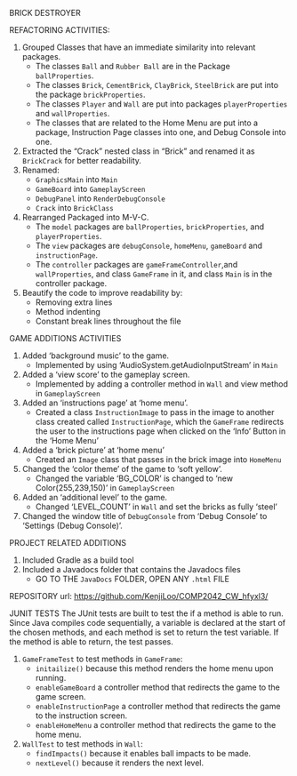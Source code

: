 BRICK DESTROYER

REFACTORING ACTIVITIES:
1) Grouped Classes that have an immediate similarity into relevant packages. 	
   - The classes `Ball` and `Rubber Ball` are in the Package `ballProperties`.
   - The classes `Brick`, `CementBrick`, `ClayBrick`, `SteelBrick` are put into the package `brickProperties`.
   - The classes `Player` and `Wall` are put into packages `playerProperties` and `wallProperties`.
   - The classes that are related to the Home Menu are put into a package, Instruction Page classes into one, and Debug Console into one.
2) Extracted the “Crack” nested class in “Brick” and renamed it as `BrickCrack` for better readability.
3) Renamed:
   - `GraphicsMain` into `Main`
   - `GameBoard` into `GameplayScreen`
   - `DebugPanel` into `RenderDebugConsole`
   - `Crack` into `BrickClass`
4) Rearranged Packaged into M-V-C.
   - The `model` packages are `ballProperties`, `brickProperties`, and `playerProperties`.
   - The `view` packages are `debugConsole`, `homeMenu`, `gameBoard` and `instructionPage`.
   - The `controller` packages are `gameFrameController`,and `wallProperties`, and class `GameFrame` in it, and class `Main` is in the controller package.
5) Beautify the code to improve readability by:
   - Removing extra lines
   - Method indenting
   - Constant break lines throughout the file

GAME ADDITIONS ACTIVITIES
1) Added ‘background music’ to the game.
   - Implemented by using ‘AudioSystem.getAudioInputStream’ in `Main`
2) Added a ‘view score’ to the gameplay screen.
   - Implemented by adding a controller method in `Wall` and view method in `GameplayScreen`
3) Added an ‘instructions page’ at ‘home menu’.
   - Created a class `InstructionImage` to pass in the image to another class created called `InstructionPage`, which the `GameFrame` redirects the user to the instructions page when clicked on the ‘Info’ Button in the ‘Home Menu’
4) Added a ‘brick picture’ at ‘home menu’
   - Created an `Image` class that passes in the brick image into `HomeMenu`
5) Changed the ‘color theme’ of the game to ‘soft yellow’.
   - Changed the variable ‘BG_COLOR’ is changed to ‘new Color(255,239,150)’ in `GameplayScreen`
6) Added an ‘additional level’ to the game.
   - Changed ‘LEVEL_COUNT’ in `Wall` and set the bricks as fully ‘steel’
7) Changed the window title of `DebugConsole` from ‘Debug Console’ to ‘Settings (Debug Console)’.

PROJECT RELATED ADDITIONS
1) Included Gradle as a build tool
2) Included a Javadocs folder that contains the Javadocs files
   - GO TO THE `JavaDocs` FOLDER, OPEN ANY `.html` FILE

REPOSITORY
url: https://github.com/KenjiLoo/COMP2042_CW_hfyxl3/

JUNIT TESTS
The JUnit tests are built to test the if a method is able to run. Since Java compiles code sequentially, a variable is declared at the start of the chosen methods, and each method is set to return the test variable. If the method is able to return, the test passes.
1) `GameFrameTest` to test methods in `GameFrame`: 
   - `initailize()` because this method renders the home menu upon running. 
   - `enableGameBoard` a controller method that redirects the game to the game screen. 
   - `enableInstructionPage` a controller method that redirects the game to the instruction screen.
   - `enableHomeMenu` a controller method that redirects the game to the home menu.
2) `WallTest` to test methods in `Wall`:
   - `findImpacts()` because it enables ball impacts to be made. 
   - `nextLevel()` because it renders the next level.


   
